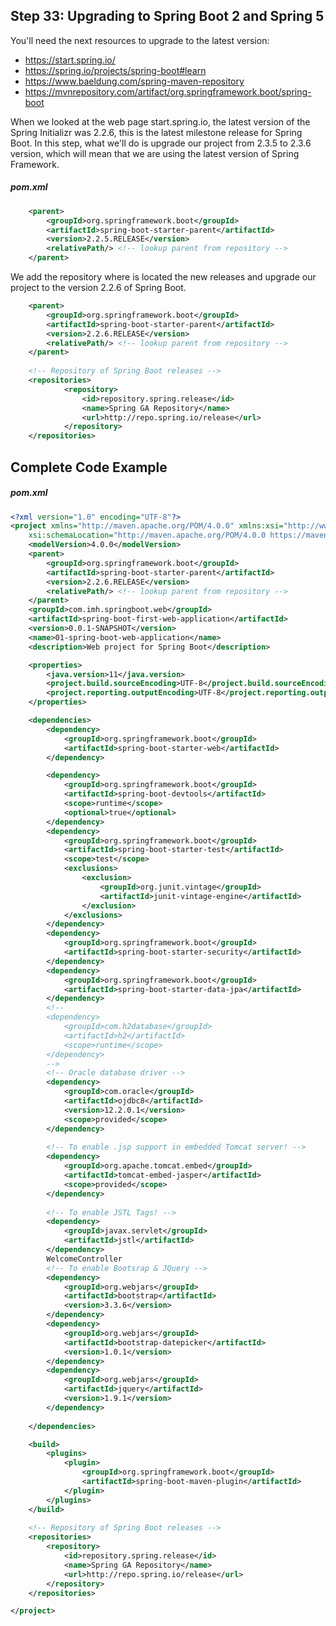 ## Step 33: Upgrading to Spring Boot 2 and Spring 5

You'll need the next resources to upgrade to the latest version:

- https://start.spring.io/
- https://spring.io/projects/spring-boot#learn
- https://www.baeldung.com/spring-maven-repository
- https://mvnrepository.com/artifact/org.springframework.boot/spring-boot

When we looked at the web page start.spring.io, the latest version of the Spring Initializr was 2.2.6, this is the latest milestone release for Spring Boot.  In this step, what we'll do is upgrade our project from 2.3.5 to 2.3.6 version, which will mean that we are using the latest version of Spring Framework.

##### pom.xml

```xml
	<parent>
		<groupId>org.springframework.boot</groupId>
		<artifactId>spring-boot-starter-parent</artifactId>
		<version>2.2.5.RELEASE</version>
		<relativePath/> <!-- lookup parent from repository -->
	</parent>
```

We add the repository where is located the new releases and upgrade our project to the version 2.2.6 of Spring Boot.

```xml
	<parent>
		<groupId>org.springframework.boot</groupId>
		<artifactId>spring-boot-starter-parent</artifactId>
		<version>2.2.6.RELEASE</version>
		<relativePath/> <!-- lookup parent from repository -->
	</parent>
	
	<!-- Repository of Spring Boot releases -->
	<repositories>	
    		<repository> 
        		<id>repository.spring.release</id> 
        		<name>Spring GA Repository</name> 
        		<url>http://repo.spring.io/release</url> 
	    	</repository>
	</repositories>
```

## Complete Code Example

##### pom.xml

```xml
<?xml version="1.0" encoding="UTF-8"?>
<project xmlns="http://maven.apache.org/POM/4.0.0" xmlns:xsi="http://www.w3.org/2001/XMLSchema-instance"
	xsi:schemaLocation="http://maven.apache.org/POM/4.0.0 https://maven.apache.org/xsd/maven-4.0.0.xsd">
	<modelVersion>4.0.0</modelVersion>
	<parent>
		<groupId>org.springframework.boot</groupId>
		<artifactId>spring-boot-starter-parent</artifactId>
		<version>2.2.6.RELEASE</version>
		<relativePath/> <!-- lookup parent from repository -->
	</parent>
	<groupId>com.imh.springboot.web</groupId>
	<artifactId>spring-boot-first-web-application</artifactId>
	<version>0.0.1-SNAPSHOT</version>
	<name>01-spring-boot-web-application</name>
	<description>Web project for Spring Boot</description>

	<properties>
		<java.version>11</java.version>
		<project.build.sourceEncoding>UTF-8</project.build.sourceEncoding>
		<project.reporting.outputEncoding>UTF-8</project.reporting.outputEncoding>
	</properties>

	<dependencies>
		<dependency>
			<groupId>org.springframework.boot</groupId>
			<artifactId>spring-boot-starter-web</artifactId>
		</dependency>

		<dependency>
			<groupId>org.springframework.boot</groupId>
			<artifactId>spring-boot-devtools</artifactId>
			<scope>runtime</scope>
			<optional>true</optional>
		</dependency>
		<dependency>
			<groupId>org.springframework.boot</groupId>
			<artifactId>spring-boot-starter-test</artifactId>
			<scope>test</scope>
			<exclusions>
				<exclusion>
					<groupId>org.junit.vintage</groupId>
					<artifactId>junit-vintage-engine</artifactId>
				</exclusion>
			</exclusions>
		</dependency>
		<dependency>
			<groupId>org.springframework.boot</groupId>
			<artifactId>spring-boot-starter-security</artifactId>
		</dependency>
		<dependency>
			<groupId>org.springframework.boot</groupId>
			<artifactId>spring-boot-starter-data-jpa</artifactId>
		</dependency>
		<!--
		<dependency>
			<groupId>com.h2database</groupId>
			<artifactId>h2</artifactId>
			<scope>runtime</scope>
		</dependency>
		--> 
		<!-- Oracle database driver -->
		<dependency>
    		<groupId>com.oracle</groupId>
    		<artifactId>ojdbc8</artifactId>
    		<version>12.2.0.1</version>
    		<scope>provided</scope>
		</dependency>
		
		<!-- To enable .jsp support in embedded Tomcat server! -->
		<dependency>
            <groupId>org.apache.tomcat.embed</groupId>
            <artifactId>tomcat-embed-jasper</artifactId>
            <scope>provided</scope>
        </dependency>
        
		<!-- To enable JSTL Tags! -->
        <dependency>
            <groupId>javax.servlet</groupId>
            <artifactId>jstl</artifactId>
        </dependency>
		WelcomeController
		<!-- To enable Bootsrap & JQuery -->
        <dependency>
            <groupId>org.webjars</groupId>
            <artifactId>bootstrap</artifactId>
            <version>3.3.6</version>
        </dependency>
        <dependency>
            <groupId>org.webjars</groupId>
            <artifactId>bootstrap-datepicker</artifactId>
            <version>1.0.1</version>
        </dependency>
        <dependency>
            <groupId>org.webjars</groupId>
            <artifactId>jquery</artifactId>
            <version>1.9.1</version>
        </dependency>
        
	</dependencies>

	<build>
		<plugins>
			<plugin>
				<groupId>org.springframework.boot</groupId>
				<artifactId>spring-boot-maven-plugin</artifactId>
			</plugin>
		</plugins>
	</build>
	
	<!-- Repository of Spring Boot releases -->
	<repositories>	
    	<repository> 
        	<id>repository.spring.release</id> 
        	<name>Spring GA Repository</name> 
        	<url>http://repo.spring.io/release</url> 
    	</repository>
	</repositories>

</project>
```